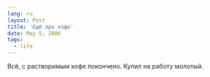 ```yaml
---
lang: ru
layout: Post
title: 'Ещё про кофе'
date: May 5, 2006
tags:
  - life
---
```


Всё, с растворимым кофе покончено. Купил на работу молотый.
